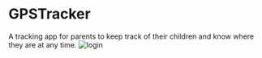 # GPSTracker
A tracking app for parents to keep track of their children and know where they are at any time.
![login](https://user-images.githubusercontent.com/69205898/188468332-0aa8e155-45eb-48bb-b7a7-26b44734b857.png)
